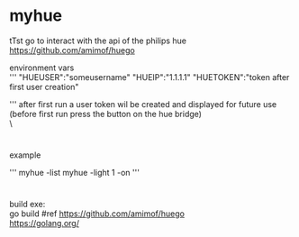 # myhue
tTst go to interact with the api of the philips hue \
https://github.com/amimof/huego

environment vars \
'''
"HUEUSER":"someusername"
"HUEIP":"1.1.1.1"
"HUETOKEN":"token after first user creation"

'''
after first run a user token wil be created and displayed for future use \
(before first run press the button on the hue bridge) \
\
#
example 

'''
myhue -list
myhue -light 1 -on
'''
#
build exe: \
go build
#ref
https://github.com/amimof/huego
\
https://golang.org/

